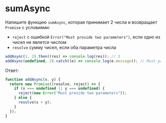 # sumAsync

Напишите функцию `sumAsync`, которая принимает 2 числа и возвращает `Promise` c условиями:

- `reject` c ошибкой `Error("Must provide two parameters")`, если одно из чисел не явлется числом
- `resolve` сумму чисел, если оба параметра числа

```jsx
addAsync(1, 2).then((res) => console.log(res)); // 3
addAsync(undefined, 2).catch((e) => console.log(e.message)); // Must provide two parameters
```

Ответ:

```jsx
function addAsync(x, y) {
  return new Promise((resolve, reject) => {
    if (x === undefined || y === undefined) {
      reject(new Error("Must provide two parameters"));
    } else {
      resolve(x + y);
    }
  });
}
```
